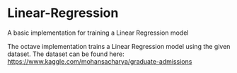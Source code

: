 # Linear-Regression
A basic implementation for training a Linear Regression model


The octave implementation trains a Linear Regression model using the given dataset.
The dataset can be found here: https://www.kaggle.com/mohansacharya/graduate-admissions
